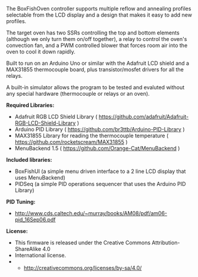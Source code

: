 The BoxFishOven controller supports multiple reflow and annealing profiles selectable from the LCD display and a design that makes it easy to add new profiles.

The target oven has two SSRs controlling the top and bottom elements (although we only turn them on/off together), a relay to control the oven's convection fan, and a PWM controlled blower that forces room air into the oven to cool it down rapidly.

Built to run on an Arduino Uno or similar with the Adafruit LCD shield and a MAX31855 thermocouple board, plus transistor/mosfet drivers for all the relays.

A built-in simulator allows the program to be tested and evaluted without any special hardware (thermocouple or relays or an oven).

**Required Libraries:**
* Adafruit RGB LCD Shield Library ( https://github.com/adafruit/Adafruit-RGB-LCD-Shield-Library )
* Arduino PID Library ( https://github.com/br3ttb/Arduino-PID-Library )
* MAX31855 Library for reading the thermocouple temperature ( https://github.com/rocketscream/MAX31855 )
* MenuBackend 1.5 ( https://github.com/Orange-Cat/MenuBackend )

**Included libraries:**
* BoxFishUI (a simple menu driven interface to a 2 line LCD display that uses MenuBackend)
* PIDSeq (a simple PID operations sequencer that uses the Arduino PID Library)

**PID Tuning:**
* http://www.cds.caltech.edu/~murray/books/AM08/pdf/am06-pid_16Sep06.pdf

**License:**
* This firmware is released under the Creative Commons Attribution-ShareAlike 4.0
* International license.
* *  http://creativecommons.org/licenses/by-sa/4.0/
